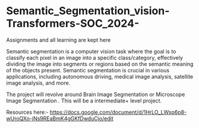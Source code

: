 # Semantic_Segmentation_vision-Transformers-SOC_2024-
Assignments and all learning are kept here

Semantic segmentation is a computer vision task where the goal is to classify each pixel in an image into a specific class/category, effectively dividing the image into segments or regions based on the semantic meaning of the objects present. Semantic segmentation is crucial in various applications, including autonomous driving, medical image analysis, satellite image analysis, and more. 
 
 The project will revolve around Brain Image Segmentation or Microscope Image Segmentation . This will be a intermediate+ level project. 

 
 Resources here:-
 https://docs.google.com/document/d/1HrLO_LWsp6p8-wUroQXo-jNs9REaBmK4gGKfDwduCjo/edit
 
